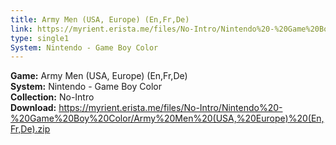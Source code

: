 ```yaml
---
title: Army Men (USA, Europe) (En,Fr,De)
link: https://myrient.erista.me/files/No-Intro/Nintendo%20-%20Game%20Boy%20Color/Army%20Men%20(USA,%20Europe)%20(En,Fr,De).zip
type: single1
System: Nintendo - Game Boy Color
---
```

<b>Game:</b> Army Men (USA, Europe) (En,Fr,De)<br>
<b>System:</b> Nintendo - Game Boy Color<br>
<b>Collection:</b> No-Intro<br>
<b>Download:</b> https://myrient.erista.me/files/No-Intro/Nintendo%20-%20Game%20Boy%20Color/Army%20Men%20(USA,%20Europe)%20(En,Fr,De).zip